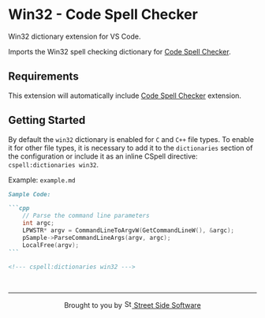 # Win32 - Code Spell Checker

Win32 dictionary extension for VS Code.

Imports the Win32 spell checking dictionary for [Code Spell Checker](https://marketplace.visualstudio.com/items?itemName=streetsidesoftware.code-spell-checker).

## Requirements

This extension will automatically include [Code Spell Checker](https://marketplace.visualstudio.com/items?itemName=streetsidesoftware.code-spell-checker) extension.

## Getting Started

By default the `win32` dictionary is enabled for `C` and `C++` file types. To enable it for other file types, it is necessary to add it to the `dictionaries` section of the configuration or include it as an inline CSpell directive: `cspell:dictionaries win32`.

Example: `example.md`

````markdown
Sample Code:

```cpp
    // Parse the command line parameters
    int argc;
    LPWSTR* argv = CommandLineToArgvW(GetCommandLineW(), &argc);
    pSample->ParseCommandLineArgs(argv, argc);
    LocalFree(argv);
```

<!--- cspell:dictionaries win32 --->
````

<!--- @@inject: ../../static/footer.md --->

<br/>

---

<p align="center">
Brought to you by <a href="https://streetsidesoftware.com" title="Street Side Software">
<img width="16" alt="Street Side Software Logo" src="https://i.imgur.com/CyduuVY.png" /> Street Side Software
</a>
</p>

<!--- @@inject-end: ../../static/footer.md --->
